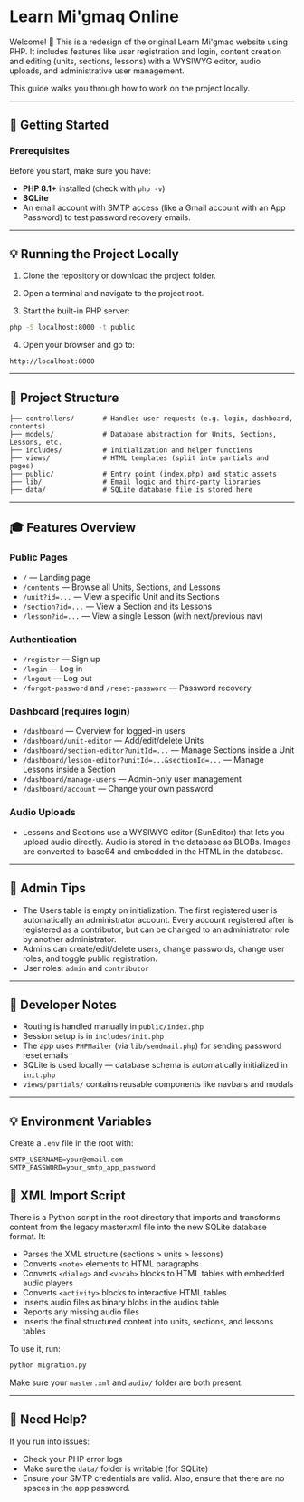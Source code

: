 # Learn Mi'gmaq Online

Welcome! 👋 This is a redesign of the original Learn Mi'gmaq website using PHP. It includes features like user registration and login, content creation and editing (units, sections, lessons) with a WYSIWYG editor, audio uploads, and administrative user management.

This guide walks you through how to work on the project locally.

---

## 🚀 Getting Started

### Prerequisites

Before you start, make sure you have:

* **PHP 8.1+** installed (check with `php -v`)
* **SQLite** 
* An email account with SMTP access (like a Gmail account with an App Password) to test password recovery emails.

---

## 💡 Running the Project Locally

1. Clone the repository or download the project folder.

2. Open a terminal and navigate to the project root.

3. Start the built-in PHP server:

```bash
php -S localhost:8000 -t public
```

4. Open your browser and go to:

```
http://localhost:8000
```

---

## 📁 Project Structure

```
├── controllers/       # Handles user requests (e.g. login, dashboard, contents)
├── models/            # Database abstraction for Units, Sections, Lessons, etc.
├── includes/          # Initialization and helper functions
├── views/             # HTML templates (split into partials and pages)
├── public/            # Entry point (index.php) and static assets
├── lib/               # Email logic and third-party libraries
├── data/              # SQLite database file is stored here
```

---

## 🎓 Features Overview

### Public Pages

* `/` — Landing page
* `/contents` — Browse all Units, Sections, and Lessons
* `/unit?id=...` — View a specific Unit and its Sections
* `/section?id=...` — View a Section and its Lessons
* `/lesson?id=...` — View a single Lesson (with next/previous nav)

### Authentication

* `/register` — Sign up
* `/login` — Log in
* `/logout` — Log out
* `/forgot-password` and `/reset-password` — Password recovery

### Dashboard (requires login)

* `/dashboard` — Overview for logged-in users
* `/dashboard/unit-editor` — Add/edit/delete Units
* `/dashboard/section-editor?unitId=...` — Manage Sections inside a Unit
* `/dashboard/lesson-editor?unitId=...&sectionId=...` — Manage Lessons inside a Section
* `/dashboard/manage-users` — Admin-only user management
* `/dashboard/account` — Change your own password

### Audio Uploads

* Lessons and Sections use a WYSIWYG editor (SunEditor) that lets you upload audio directly. Audio is stored in the database as BLOBs. Images are converted to base64 and embedded in  the HTML in the database.

---

## 🔑 Admin Tips

* The Users table is empty on initialization. The first registered user is automatically an administrator account. Every account registered after is registered as a contributor, but can be changed to an administrator role by another administrator.
* Admins can create/edit/delete users, change passwords, change user roles, and toggle public registration.
* User roles: `admin` and `contributor`

---

## 🔧 Developer Notes

* Routing is handled manually in `public/index.php`
* Session setup is in `includes/init.php`
* The app uses `PHPMailer` (via `lib/sendmail.php`) for sending password reset emails
* SQLite is used locally — database schema is automatically initialized in `init.php`
* `views/partials/` contains reusable components like navbars and modals

---

## 💡 Environment Variables

Create a `.env` file in the root with:

```
SMTP_USERNAME=your@email.com
SMTP_PASSWORD=your_smtp_app_password
```

## 🚀 XML Import Script

There is a Python script in the root directory that imports and transforms content from the legacy master.xml file into the new SQLite database format. It:

- Parses the XML structure (sections > units > lessons)
- Converts `<note>` elements to HTML paragraphs
- Converts `<dialog>` and `<vocab>` blocks to HTML tables with embedded audio players
- Converts `<activity>` blocks to interactive HTML tables
- Inserts audio files as binary blobs in the audios table
- Reports any missing audio files
- Inserts the final structured content into units, sections, and lessons tables

To use it, run:

```sh
python migration.py
```

Make sure your `master.xml` and `audio/` folder are both present.

---

## 🙌 Need Help?

If you run into issues:

* Check your PHP error logs
* Make sure the `data/` folder is writable (for SQLite)
* Ensure your SMTP credentials are valid. Also, ensure that there are no spaces in the app password.
